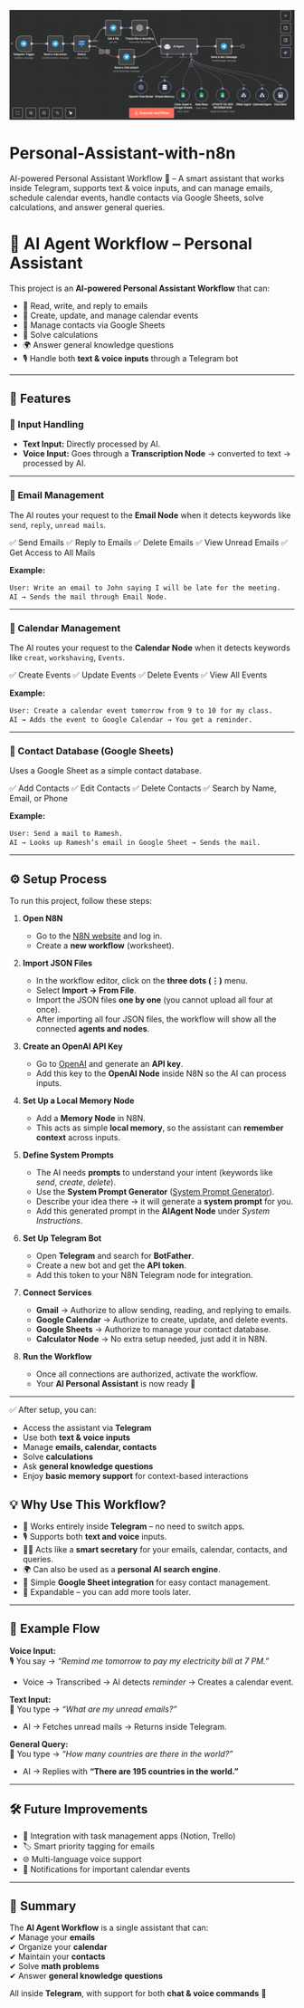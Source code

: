 ![AI Agent Workflow](https://github.com/Swarajbabu/Personal-Assistant-with-n8n/blob/main/Swarajbabu%20Personal-Assistant%20Image.png?raw=true)
# Personal-Assistant-with-n8n
AI-powered Personal Assistant Workflow 🤖 – A smart assistant that works inside Telegram, supports text &amp; voice inputs, and can manage emails, schedule calendar events, handle contacts via Google Sheets, solve calculations, and answer general queries.
# 🤖 AI Agent Workflow – Personal Assistant  

This project is an **AI-powered Personal Assistant Workflow** that can:  
- 📩 Read, write, and reply to emails  
- 📅 Create, update, and manage calendar events  
- 📇 Manage contacts via Google Sheets  
- 🧮 Solve calculations  
- 🌍 Answer general knowledge questions  
- 🎙 Handle both **text & voice inputs** through a Telegram bot  

---

## 🚀 Features  

### 🔹 Input Handling  
- **Text Input:** Directly processed by AI.  
- **Voice Input:** Goes through a **Transcription Node** → converted to text → processed by AI.  

---

### 🔹 Email Management  
The AI routes your request to the **Email Node** when it detects keywords like `send`, `reply`, `unread mails`.  

✅ Send Emails ✅ Reply to Emails ✅ Delete Emails ✅ View Unread Emails ✅ Get Access to All Mails  

**Example:**  
```text
User: Write an email to John saying I will be late for the meeting.
AI → Sends the mail through Email Node.
```
---
### 🔹 Calendar Management 
The AI routes your request to the **Calendar Node** when it detects keywords like `creat`, `workshaving`, `Events`.  

✅ Create Events
✅ Update Events
✅ Delete Events
✅ View All Events 

**Example:**  
```text
User: Create a calendar event tomorrow from 9 to 10 for my class.
AI → Adds the event to Google Calendar → You get a reminder.
```
---
### 🔹 Contact Database (Google Sheets)

Uses a Google Sheet as a simple contact database.

✅ Add Contacts
✅ Edit Contacts
✅ Delete Contacts
✅ Search by Name, Email, or Phone

**Example:**  
```text
User: Send a mail to Ramesh.
AI → Looks up Ramesh’s email in Google Sheet → Sends the mail.
```
---
## ⚙️ Setup Process  

To run this project, follow these steps:  

1. **Open N8N**  
   - Go to the [N8N website](https://n8n.io/) and log in.  
   - Create a **new workflow** (worksheet).  

2. **Import JSON Files**  
   - In the workflow editor, click on the **three dots (⋮)** menu.  
   - Select **Import → From File**.  
   - Import the JSON files **one by one** (you cannot upload all four at once).  
   - After importing all four JSON files, the workflow will show all the connected **agents and nodes**.  

3. **Create an OpenAI API Key**  
   - Go to [OpenAI](https://platform.openai.com/) and generate an **API key**.  
   - Add this key to the **OpenAI Node** inside N8N so the AI can process inputs.  

4. **Set Up a Local Memory Node**  
   - Add a **Memory Node** in N8N.  
   - This acts as simple **local memory**, so the assistant can **remember context** across inputs.  

5. **Define System Prompts**  
   - The AI needs **prompts** to understand your intent (keywords like *send*, *create*, *delete*).  
   - Use the **System Prompt Generator** ([System Prompt Generator](https://chatgpt.com/g/g-8qIKJ1ORT-system-prompt-generator)).  
   - Describe your idea there → it will generate a **system prompt** for you.  
   - Add this generated prompt in the **AIAgent Node** under *System Instructions*.  

6. **Set Up Telegram Bot**  
   - Open **Telegram** and search for **BotFather**.  
   - Create a new bot and get the **API token**.  
   - Add this token to your N8N Telegram node for integration.  

7. **Connect Services**  
   - **Gmail** → Authorize to allow sending, reading, and replying to emails.  
   - **Google Calendar** → Authorize to create, update, and delete events.  
   - **Google Sheets** → Authorize to manage your contact database.  
   - **Calculator Node** → No extra setup needed, just add it in N8N.  

8. **Run the Workflow**  
   - Once all connections are authorized, activate the workflow.  
   - Your **AI Personal Assistant** is now ready 🎉  

---

✅ After setup, you can:  
- Access the assistant via **Telegram**  
- Use both **text & voice inputs**  
- Manage **emails, calendar, contacts**  
- Solve **calculations**  
- Ask **general knowledge questions**  
- Enjoy **basic memory support** for context-based interactions  

## 💡 Why Use This Workflow?  

- 📲 Works entirely inside **Telegram** – no need to switch apps.  
- 🎙 Supports both **text and voice** inputs.  
- 🧑‍💼 Acts like a **smart secretary** for your emails, calendar, contacts, and queries.  
- 🌍 Can also be used as a **personal AI search engine**.  
- 📇 Simple **Google Sheet integration** for easy contact management.  
- 🚀 Expandable – you can add more tools later.  

---

## 🔄 Example Flow  

**Voice Input:**  
🎙 You say → *“Remind me tomorrow to pay my electricity bill at 7 PM.”*  
- Voice → Transcribed → AI detects *reminder* → Creates a calendar event.  

**Text Input:**  
💬 You type → *“What are my unread emails?”*  
- AI → Fetches unread mails → Returns inside Telegram.  

**General Query:**  
💬 You type → *“How many countries are there in the world?”*  
- AI → Replies with **“There are 195 countries in the world.”**  

---

## 🛠 Future Improvements  

- 🔗 Integration with task management apps (Notion, Trello)  
- 🏷 Smart priority tagging for emails  
- 🌐 Multi-language voice support  
- 🔔 Notifications for important calendar events  

---

## 📌 Summary  

The **AI Agent Workflow** is a single assistant that can:  
✔ Manage your **emails**  
✔ Organize your **calendar**  
✔ Maintain your **contacts**  
✔ Solve **math problems**  
✔ Answer **general knowledge questions**  

All inside **Telegram**, with support for both **chat & voice commands** 🎉  
